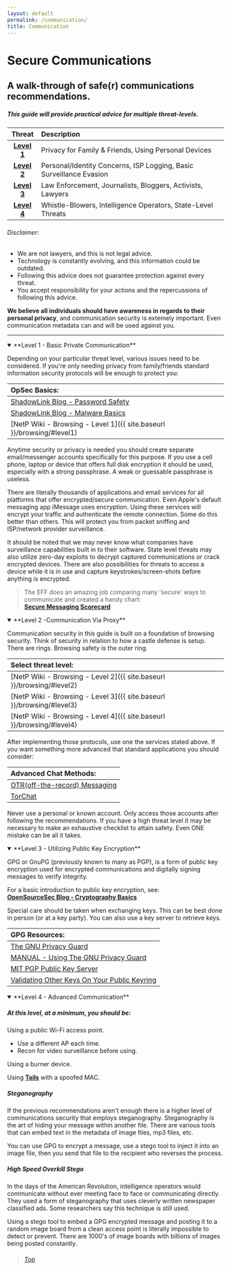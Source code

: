 ```yaml
---
layout: default
permalink: /communication/
title: Communication
---
```

Secure Communications
====================

A walk-through of safe(r) communications recommendations.
--------------------------------------------------

##### This guide will provide practical advice for multiple threat-levels.

| Threat | Description |
|:-------:|:-----------------------------------------------------------|
| **[Level 1](#level1)** |Privacy for Family & Friends, Using Personal Devices|
| **[Level 2](#level2)** |Personal/Identity Concerns, ISP Logging, Basic Surveillance Evasion|
| **[Level 3](#level3)** |Law Enforcement, Journalists, Bloggers, Activists, Lawyers|
| **[Level 4](#level4)** |Whistle-Blowers, Intelligence Operators, State-Level Threats|

###### Disclaimer:

* We are not lawyers, and this is not legal advice.
* Technology is constantly evolving, and this information could be outdated.
* Following this advice does not guarantee protection against every threat.
* You accept responsibility for your actions and the repercussions of following this advice.

**We believe all individuals should have awareness in regards to their personal privacy**, and communication security is extemely important. Even communication metadata can and will be used against you. 


---

<details open>
<summary>
**Level 1 - Basic Private Communication**
<a class="anchor" name="level1"></a>
</summary>

Depending on your particular threat level, various issues need to be considered. If you're only needing privacy from family/friends standard information security protocols will be enough to protect you: 

|OpSec Basics:|
|:-------|
|[ShadowLink Blog - Password Safety](http://shadowlinkit.com/passwords/)|
|[ShadowLink Blog - Malware Basics](http://shadowlinkit.com/malware/)|
|[NetP Wiki - Browsing - Level 1]({{ site.baseurl }}/browsing/#level1)|

Anytime security or privacy is needed you should create separate email/messenger accounts specifically for this purpose. If you use a cell phone, laptop or device that offers full disk encryption it should be used, especially with a strong passphrase. A weak or guessable passphrase is useless. 

There are literally thousands of applications and email services for all platforms that offer encrypted/secure communication. Even Apple's default messaging app iMessage uses encryption. Using these services will encrypt your traffic and authenticate the remote connection. Some do this better than others. This will protect you from packet sniffing and ISP/network provider surveillance. 

It should be noted that we may never know what companies have surveillance capabilities built in to their software. State level threats may also utilize zero-day exploits to decrypt captured communications or crack encrypted devices. There are also possibilities for threats to access a device while it is in use and capture keystrokes/screen-shots before anything is encrypted. 

> The EFF does an amazing job comparing many 'secure' ways to communicate and created a handy chart:  
> **[Secure Messaging Scorecard](https://www.eff.org/secure-messaging-scorecard)**

</details>

<details open>
<summary>
**Level 2 -Communication Via Proxy**
<a class="anchor" name="level2"></a>
</summary>

Communication security in this guide is built on a foundation of browsing security. Think of security in relation to how a castle defense is setup. There are rings. Browsing safety is the outer ring.

|Select threat level:|
|:-------|
|[NetP Wiki - Browsing - Level 2]({{ site.baseurl }}/browsing/#level2)|
|[NetP Wiki - Browsing - Level 3]({{ site.baseurl }}/browsing/#level3)|
|[NetP Wiki - Browsing - Level 4]({{ site.baseurl }}/browsing/#level4)|

After implementing those protocols, use one the services stated above. If you want something more advanced that standard applications you should consider:

|Advanced Chat Methods:|
|:-------|
|[OTR(off-the-record) Messaging](https://en.wikipedia.org/wiki/Off-the-Record_Messaging)|
|[TorChat](https://en.wikipedia.org/wiki/TorChat)|

Never use a personal or known account. Only access those accounts after following the recommendations. If you have a high threat level it may be necessary to make an exhaustive checklist to attain safety. Even ONE mistake can be all it takes. 

</details>

<details open>
<summary>
**Level 3 - Utilizing Public Key Encryption**
<a class="anchor" name="level3"></a>
</summary>

GPG or GnuPG (previously known to many as PGP), is a form of public key encryption used for encrypted communications and digitally signing messages to verify integrity. 

For a basic introduction to public key encryption, see:  
**[OpenSourceSec Blog - Cryptography Basics](http://shadowlinkit.com/cryptography/)**

Special care should be taken when exchanging keys. This can be best done in person (or at a key party). You can also use a key server to retrieve keys. 

|GPG Resources:|
|:-------|
|[The GNU Privacy Guard](https://www.gnupg.org/)|
|[MANUAL - Using The GNU Privacy Guard](https://www.gnupg.org/documentation/manuals/gnupg/)|
|[MIT PGP Public Key Server](https://pgp.mit.edu/)|
|[Validating Other Keys On Your Public Keyring](https://www.gnupg.org/gph/en/manual/x334.html)|

</details>

<details open>
<summary>
**Level 4 - Advanced Communication**
<a class="anchor" name="level4"></a>
</summary>

##### At this level, at a minimum, you should be: 

Using a public Wi-Fi access point. 
- Use a different AP each time.
- Recon for video surveillance before using.

Using a burner device.

Using **[Tails](https://tails.boum.org/)** with a spoofed MAC.

##### Steganography

If the previous recommendations aren't enough there is a higher level of communications security that employs steganography. Steganography is the art of hiding your message within another file. There are various tools that can embed text in the metadata of image files, mp3 files, etc. 

You can use GPG to encrypt a message, use a stego tool to inject it into an image file, then you send that file to the recipient who reverses the process. 

##### High Speed Overkill Stego

In the days of the American Revolution, intelligence operators would communicate without ever meeting face to face or communicating directly. They used a form of steganography that uses cleverly written newspaper classified ads. Some researchers say this technique is still used. 

Using a stego tool to embed a GPG encrypted message and posting it to a random image board from a clean access point is literally impossible to detect or prevent. There are 1000's of image boards with billions of images being posted constantly. 

</details>

> ###### [Top <i class="fa fa-arrow-circle-up fa-lg"></i>](#top-of-page)